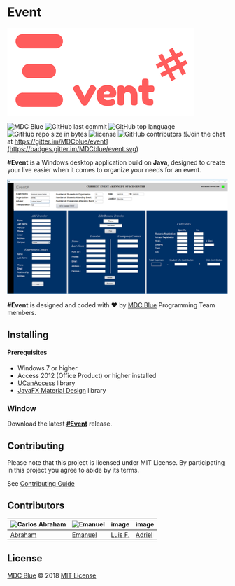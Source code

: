 # Event

![Event Logo](.gitbook/assets/event%20%281%29.png)



![MDC Blue](https://mdc.blue/badge.svg) ![GitHub last commit](https://img.shields.io/github/last-commit/mdcblue/event.svg) ![GitHub top language](https://img.shields.io/github/languages/top/mdcblue/event.svg) ![GitHub repo size in bytes](https://img.shields.io/github/repo-size/mdcblue/event.svg) ![license](https://img.shields.io/github/license/mdcblue/event.svg) ![GitHub contributors](https://img.shields.io/github/contributors/mdcblue/event.svg) ![Join the chat at https://gitter.im/MDCblue/event](https://badges.gitter.im/MDCblue/event.svg)

**\#Event** is a Windows desktop application build on **Java**, designed to create your live easier when it comes to organize your needs for an event.

![Event](.gitbook/assets/event-ui.png)

**\#Event** is designed and coded with ❤️ by [MDC Blue](https://mdc.blue) Programming Team members.

## Installing

#### Prerequisites

* Windows 7 or higher.
* Access 2012 \(Office Product\) or higher installed
* [UCanAccess](http://ucanaccess.sourceforge.net/site.html) library
* [JavaFX Material Design](http://www.jfoenix.com/) library

### Window

Download the latest [**\#Event**](./) release.

## Contributing

Please note that this project is licensed under MIT License. By participating in this project you agree to abide by its terms.

See [Contributing Guide]()

## Contributors

| ![Carlos Abraham ](https://avatars3.githubusercontent.com/u/21347264?s=50&v=4) | ![Emanuel](https://avatars3.githubusercontent.com/u/27441517?s=50&v=4) | image | image |
| --- | --- | --- | --- |
| [Abraham](https://github.com/19cah) | [Emanuel](https://github.com/Jikiyama) | [Luis F.](https://github.com/LuisRobaina) | [Adriel](https://github.com/Adriel1221) |

## License

[MDC Blue](https://github.com/MDCblue) © 2018 [MIT License](https://github.com/MDCblue/event/tree/78e5fa6e290fc5fd2fc706f311fbe96769a589e8/LICENSE/README.md)

